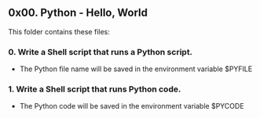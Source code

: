 ## 0x00. Python - Hello, World
This folder contains these files:
### 0. Write a Shell script that runs a Python script.
  * The Python file name will be saved in the environment variable $PYFILE

### 1. Write a Shell script that runs Python code.
  * The Python code will be saved in the environment variable $PYCODE

